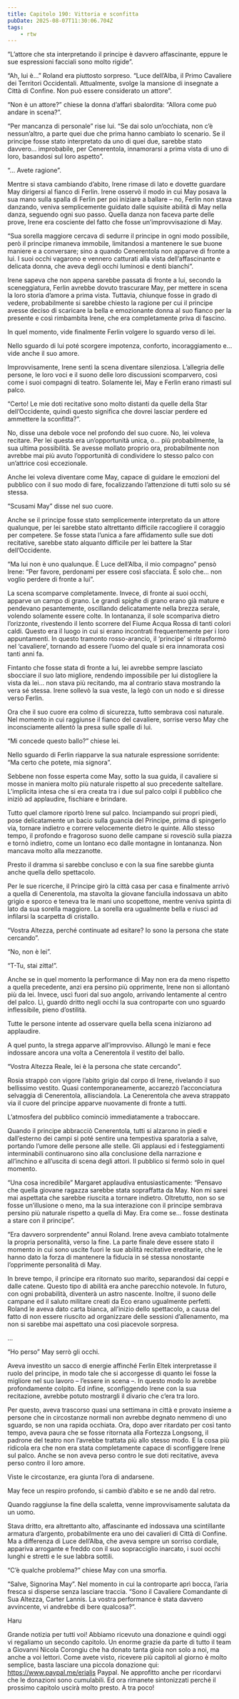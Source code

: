 ```yaml
---
title: Capitolo 190: Vittoria e sconfitta
pubDate: 2025-08-07T11:30:06.704Z
tags:
    - rtw
---
```





“L’attore che sta interpretando il principe è davvero affascinante, eppure le sue espressioni facciali sono molto rigide”.


“Ah, lui è…” Roland era piuttosto sorpreso. “Luce dell’Alba, il Primo Cavaliere dei Territori Occidentali. Attualmente, svolge la mansione di insegnate a Città di Confine. Non può essere considerato un attore”.


“Non è un attore?” chiese la donna d’affari sbalordita: “Allora come può andare in scena?”.


“Per mancanza di personale” rise lui. “Se dai solo un’occhiata, non c’è nessun’altro, a parte quei due che prima hanno cambiato lo scenario. Se il principe fosse stato interpretato da uno di quei due, sarebbe stato davvero… improbabile, per Cenerentola, innamorarsi a prima vista di uno di loro, basandosi sul loro aspetto”.


“… Avete ragione”.


Mentre si stava cambiando d’abito, Irene rimase di lato e dovette guardare May dirigersi al fianco di Ferlin. Irene osservò il modo in cui May posava la sua mano sulla spalla di Ferlin per poi iniziare a ballare – no, Ferlin non stava danzando, veniva semplicemente guidato dalle squisite abilità di May nella danza, seguendo ogni suo passo. Quella danza non faceva parte delle prove, Irene era cosciente del fatto che fosse un’improvvisazione di May.


“Sua sorella maggiore cercava di sedurre il principe in ogni modo possibile, però il principe rimaneva immobile, limitandosi a mantenere le sue buone maniere e a conversare; sino a quando Cenerentola non apparve di fronte a lui. I suoi occhi vagarono e vennero catturati alla vista dell’affascinante e delicata donna, che aveva degli occhi luminosi e denti bianchi”.


Irene sapeva che non appena sarebbe passata di fronte a lui, secondo la sceneggiatura, Ferlin avrebbe dovuto trascurare May, per mettere in scena la loro storia d’amore a prima vista. Tuttavia, chiunque fosse in grado di vedere, probabilmente si sarebbe chiesto la ragione per cui il principe avesse deciso di scaricare la bella e emozionante donna al suo fianco per la presente e così rimbambita Irene, che era completamente priva di fascino.


In quel momento, vide finalmente Ferlin volgere lo sguardo verso di lei.


Nello sguardo di lui poté scorgere impotenza, conforto, incoraggiamento e… vide anche il suo amore.


Improvvisamente, Irene sentì la scena diventare silenziosa. L’allegria delle persone, le loro voci e il suono delle loro discussioni scomparvero, così come i suoi compagni di teatro. Solamente lei, May e Ferlin erano rimasti sul palco.


“Certo! Le mie doti recitative sono molto distanti da quelle della Star dell’Occidente, quindi questo significa che dovrei lasciar perdere ed ammettere la sconfitta?”.


No, disse una debole voce nel profondo del suo cuore. No, lei voleva recitare. Per lei questa era un’opportunità unica, o… più probabilmente, la sua ultima possibilità. Se avesse mollato proprio ora, probabilmente non avrebbe mai più avuto l’opportunità di condividere lo stesso palco con un’attrice così eccezionale.


Anche lei voleva diventare come May, capace di guidare le emozioni del pubblico con il suo modo di fare, focalizzando l’attenzione di tutti solo su sé stessa.


“Scusami May” disse nel suo cuore.


Anche se il principe fosse stato semplicemente interpretato da un attore qualunque, per lei sarebbe stato altrettanto difficile raccogliere il coraggio per competere. Se fosse stata l’unica a fare affidamento sulle sue doti recitative, sarebbe stato alquanto difficile per lei battere la Star dell’Occidente.


“Ma lui non è uno qualunque. Ѐ Luce dell’Alba, il mio compagno” pensò Irene: “Per favore, perdonami per essere così sfacciata. Ѐ solo che… non voglio perdere di fronte a lui”.


La scena scomparve completamente. Invece, di fronte ai suoi occhi, apparve un campo di grano. Le grandi spighe di grano erano già mature e pendevano pesantemente, oscillando delicatamente nella brezza serale, volendo solamente essere colte. In lontananza, il sole scompariva dietro l’orizzonte, rivestendo il lento scorrere del Fiume Acqua Rossa di tanti colori caldi. Questo era il luogo in cui si erano incontrati frequentemente per i loro appuntamenti. In questo tramonto rosso-arancio, il ‘principe’ si ritrasformò nel ‘cavaliere’, tornando ad essere l’uomo del quale si era innamorata così tanti anni fa.


Fintanto che fosse stata di fronte a lui, lei avrebbe sempre lasciato sbocciare il suo lato migliore, rendendo impossibile per lui distogliere la vista da lei… non stava più recitando, ma al contrario stava mostrando la vera sé stessa. Irene sollevò la sua veste, la legò con un nodo e si diresse verso Ferlin.


Ora che il suo cuore era colmo di sicurezza, tutto sembrava così naturale. Nel momento in cui raggiunse il fianco del cavaliere, sorrise verso May che inconsciamente allentò la presa sulle spalle di lui.


“Mi concede questo ballo?” chiese lei.


Nello sguardo di Ferlin riapparve la sua naturale espressione sorridente: “Ma certo che potete, mia signora”.


Sebbene non fosse esperta come May, sotto la sua guida, il cavaliere si mosse in maniera molto più naturale rispetto al suo precedente saltellare. L’implicita intesa che si era creata tra i due sul palco colpì il pubblico che iniziò ad applaudire, fischiare e brindare.


Tutto quel clamore riportò Irene sul palco. Inciampando sui propri piedi, pose delicatamente un bacio sulla guancia del Principe, prima di spingerlo via, tornare indietro e correre velocemente dietro le quinte. Allo stesso tempo, il profondo e fragoroso suono delle campane si rovesciò sulla piazza e tornò indietro, come un lontano eco dalle montagne in lontananza. Non mancava molto alla mezzanotte.


Presto il dramma si sarebbe concluso e con la sua fine sarebbe giunta anche quella dello spettacolo.


Per le sue ricerche, il Principe girò la città casa per casa e finalmente arrivò a quella di Cenerentola, ma stavolta la giovane fanciulla indossava un abito grigio e sporco e teneva tra le mani uno scopettone, mentre veniva spinta di lato da sua sorella maggiore. La sorella era ugualmente bella e riuscì ad infilarsi la scarpetta di cristallo.


“Vostra Altezza, perché continuate ad esitare? Io sono la persona che state cercando”.


“No, non è lei”.


“T-Tu, stai zitta!”.


Anche se in quel momento la performance di May non era da meno rispetto a quella precedente, anzi era persino più opprimente, Irene non si allontanò più da lei. Invece, uscì fuori dal suo angolo, arrivando lentamente al centro del palco. Lì, guardò dritto negli occhi la sua controparte con uno sguardo inflessibile, pieno d’ostilità.


Tutte le persone intente ad osservare quella bella scena iniziarono ad applaudire.


A quel punto, la strega apparve all’improvviso. Allungò le mani e fece indossare ancora una volta a Cenerentola il vestito del ballo.


“Vostra Altezza Reale, lei è la persona che state cercando”.


Rosia strappò con vigore l’abito grigio dal corpo di Irene, rivelando il suo bellissimo vestito. Quasi contemporaneamente, accarezzò l’acconciatura selvaggia di Cenerentola, allisciandola. La Cenerentola che aveva strappato via il cuore del principe apparve nuovamente di fronte a tutti.


L’atmosfera del pubblico cominciò immediatamente a traboccare.


Quando il principe abbracciò Cenerentola, tutti si alzarono in piedi e dall’esterno dei campi si poté sentire una tempestiva sparatoria a salve, portando l’umore delle persone alle stelle. Gli applausi ed i festeggiamenti interminabili continuarono sino alla conclusione della narrazione e all’inchino e all’uscita di scena degli attori. Il pubblico si fermò solo in quel momento.


“Una cosa incredibile” Margaret applaudiva entusiasticamente: “Pensavo che quella giovane ragazza sarebbe stata sopraffatta da May. Non mi sarei mai aspettata che sarebbe riuscita a tornare indietro. Oltretutto, non so se fosse un’illusione o meno, ma la sua interazione con il principe sembrava persino più naturale rispetto a quella di May. Era come se… fosse destinata a stare con il principe”.


“Era davvero sorprendente” annuì Roland. Irene aveva cambiato totalmente la propria personalità, verso la fine. La parte finale deve essere stato il momento in cui sono uscite fuori le sue abilità recitative ereditarie, che le hanno dato la forza di mantenere la fiducia in sé stessa nonostante l’opprimente personalità di May.


In breve tempo, il principe era ritornato suo marito, separandosi dai ceppi e dalle catene. Questo tipo di abilità era anche parecchio notevole. In futuro, con ogni probabilità, diventerà un astro nascente. Inoltre, il suono delle campane ed il saluto militare creati da Eco erano ugualmente perfetti. Roland le aveva dato carta bianca, all’inizio dello spettacolo, a causa del fatto di non essere riuscito ad organizzare delle sessioni d’allenamento, ma non si sarebbe mai aspettato una così piacevole sorpresa.


…


“Ho perso” May serrò gli occhi.


Aveva investito un sacco di energie affinché Ferlin Eltek interpretasse il ruolo del principe, in modo tale che si accorgesse di quanto lei fosse la migliore nel suo lavoro – l’essere in scena –. In questo modo lo avrebbe profondamente colpito. Ed infine, sconfiggendo Irene con la sua recitazione, avrebbe potuto mostrargli il divario che c’era tra loro.


Per questo, aveva trascorso quasi una settimana in città e provato insieme a persone che in circostanze normali non avrebbe degnato nemmeno di uno sguardo, se non una rapida occhiata. Ora, dopo aver ritardato per così tanto tempo, aveva paura che se fosse ritornata alla Fortezza Longsong, il padrone del teatro non l’avrebbe trattata più allo stesso modo. E la cosa più ridicola era che non era stata completamente capace di sconfiggere Irene sul palco. Anche se non aveva perso contro le sue doti recitative, aveva perso contro il loro amore.


Viste le circostanze, era giunta l’ora di andarsene.


May fece un respiro profondo, si cambiò d’abito e se ne andò dal retro.


Quando raggiunse la fine della scaletta, venne improvvisamente salutata da un uomo.


Stava dritto, era altrettanto alto, affascinante ed indossava una scintillante armatura d’argento, probabilmente era uno dei cavalieri di Città di Confine. Ma a differenza di Luce dell’Alba, che aveva sempre un sorriso cordiale, appariva arrogante e freddo con il suo sopracciglio inarcato, i suoi occhi lunghi e stretti e le sue labbra sottili.


“C’è qualche problema?” chiese May con una smorfia.


“Salve, Signorina May”.  Nel momento in cui la controparte aprì bocca, l’aria fresca si disperse senza lasciare traccia. “Sono il Cavaliere Comandante di Sua Altezza, Carter Lannis. La vostra performance è stata davvero avvincente, vi andrebbe di bere qualcosa?”.










Haru


Grande notizia per tutti voi!
Abbiamo ricevuto una donazione e quindi oggi vi regaliamo un secondo capitolo.
Un enorme grazie da parte di tutto il team a Giovanni Nicola Corongiu che ha donato tanta gioia non solo a noi, ma anche a voi lettori.
Come avete visto, ricevere più capitoli al giorno è molto semplice, basta lasciare una piccola donazione qui: https://www.paypal.me/erialis Paypal.
Ne approfitto anche per ricordarvi che le donazioni sono cumulabili.
Ed ora rimanete sintonizzati perché il prossimo capitolo uscirà molto presto.
A tra poco!                                


                                



